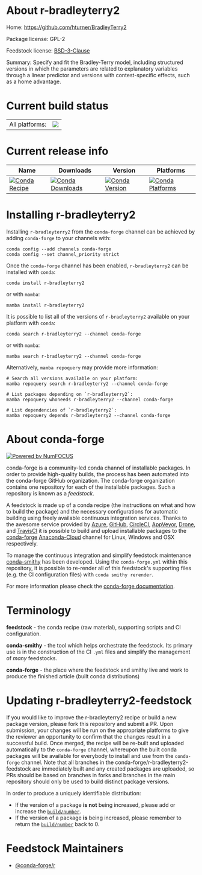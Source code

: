 About r-bradleyterry2
=====================

Home: https://github.com/hturner/BradleyTerry2

Package license: GPL-2

Feedstock license: [BSD-3-Clause](https://github.com/conda-forge/r-bradleyterry2-feedstock/blob/main/LICENSE.txt)

Summary: Specify and fit the Bradley-Terry model, including structured versions in which the parameters are related to explanatory variables through a linear predictor and versions with contest-specific effects, such as a home advantage.

Current build status
====================


<table><tr><td>All platforms:</td>
    <td>
      <a href="https://dev.azure.com/conda-forge/feedstock-builds/_build/latest?definitionId=4165&branchName=main">
        <img src="https://dev.azure.com/conda-forge/feedstock-builds/_apis/build/status/r-bradleyterry2-feedstock?branchName=main">
      </a>
    </td>
  </tr>
</table>

Current release info
====================

| Name | Downloads | Version | Platforms |
| --- | --- | --- | --- |
| [![Conda Recipe](https://img.shields.io/badge/recipe-r--bradleyterry2-green.svg)](https://anaconda.org/conda-forge/r-bradleyterry2) | [![Conda Downloads](https://img.shields.io/conda/dn/conda-forge/r-bradleyterry2.svg)](https://anaconda.org/conda-forge/r-bradleyterry2) | [![Conda Version](https://img.shields.io/conda/vn/conda-forge/r-bradleyterry2.svg)](https://anaconda.org/conda-forge/r-bradleyterry2) | [![Conda Platforms](https://img.shields.io/conda/pn/conda-forge/r-bradleyterry2.svg)](https://anaconda.org/conda-forge/r-bradleyterry2) |

Installing r-bradleyterry2
==========================

Installing `r-bradleyterry2` from the `conda-forge` channel can be achieved by adding `conda-forge` to your channels with:

```
conda config --add channels conda-forge
conda config --set channel_priority strict
```

Once the `conda-forge` channel has been enabled, `r-bradleyterry2` can be installed with `conda`:

```
conda install r-bradleyterry2
```

or with `mamba`:

```
mamba install r-bradleyterry2
```

It is possible to list all of the versions of `r-bradleyterry2` available on your platform with `conda`:

```
conda search r-bradleyterry2 --channel conda-forge
```

or with `mamba`:

```
mamba search r-bradleyterry2 --channel conda-forge
```

Alternatively, `mamba repoquery` may provide more information:

```
# Search all versions available on your platform:
mamba repoquery search r-bradleyterry2 --channel conda-forge

# List packages depending on `r-bradleyterry2`:
mamba repoquery whoneeds r-bradleyterry2 --channel conda-forge

# List dependencies of `r-bradleyterry2`:
mamba repoquery depends r-bradleyterry2 --channel conda-forge
```


About conda-forge
=================

[![Powered by
NumFOCUS](https://img.shields.io/badge/powered%20by-NumFOCUS-orange.svg?style=flat&colorA=E1523D&colorB=007D8A)](https://numfocus.org)

conda-forge is a community-led conda channel of installable packages.
In order to provide high-quality builds, the process has been automated into the
conda-forge GitHub organization. The conda-forge organization contains one repository
for each of the installable packages. Such a repository is known as a *feedstock*.

A feedstock is made up of a conda recipe (the instructions on what and how to build
the package) and the necessary configurations for automatic building using freely
available continuous integration services. Thanks to the awesome service provided by
[Azure](https://azure.microsoft.com/en-us/services/devops/), [GitHub](https://github.com/),
[CircleCI](https://circleci.com/), [AppVeyor](https://www.appveyor.com/),
[Drone](https://cloud.drone.io/welcome), and [TravisCI](https://travis-ci.com/)
it is possible to build and upload installable packages to the
[conda-forge](https://anaconda.org/conda-forge) [Anaconda-Cloud](https://anaconda.org/)
channel for Linux, Windows and OSX respectively.

To manage the continuous integration and simplify feedstock maintenance
[conda-smithy](https://github.com/conda-forge/conda-smithy) has been developed.
Using the ``conda-forge.yml`` within this repository, it is possible to re-render all of
this feedstock's supporting files (e.g. the CI configuration files) with ``conda smithy rerender``.

For more information please check the [conda-forge documentation](https://conda-forge.org/docs/).

Terminology
===========

**feedstock** - the conda recipe (raw material), supporting scripts and CI configuration.

**conda-smithy** - the tool which helps orchestrate the feedstock.
                   Its primary use is in the construction of the CI ``.yml`` files
                   and simplify the management of *many* feedstocks.

**conda-forge** - the place where the feedstock and smithy live and work to
                  produce the finished article (built conda distributions)


Updating r-bradleyterry2-feedstock
==================================

If you would like to improve the r-bradleyterry2 recipe or build a new
package version, please fork this repository and submit a PR. Upon submission,
your changes will be run on the appropriate platforms to give the reviewer an
opportunity to confirm that the changes result in a successful build. Once
merged, the recipe will be re-built and uploaded automatically to the
`conda-forge` channel, whereupon the built conda packages will be available for
everybody to install and use from the `conda-forge` channel.
Note that all branches in the conda-forge/r-bradleyterry2-feedstock are
immediately built and any created packages are uploaded, so PRs should be based
on branches in forks and branches in the main repository should only be used to
build distinct package versions.

In order to produce a uniquely identifiable distribution:
 * If the version of a package **is not** being increased, please add or increase
   the [``build/number``](https://docs.conda.io/projects/conda-build/en/latest/resources/define-metadata.html#build-number-and-string).
 * If the version of a package **is** being increased, please remember to return
   the [``build/number``](https://docs.conda.io/projects/conda-build/en/latest/resources/define-metadata.html#build-number-and-string)
   back to 0.

Feedstock Maintainers
=====================

* [@conda-forge/r](https://github.com/conda-forge/r/)

